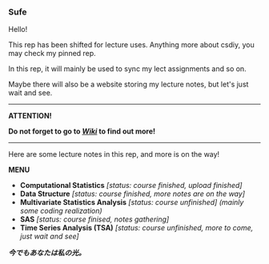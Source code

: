 ### Sufe

Hello!

This rep has been shifted for lecture uses. Anything more about csdiy, you may check my pinned rep.

In this rep, it will mainly be used to sync my lect assignments and so on. 

Maybe there will also be a website storing my lecture notes, but let's just wait and see.

---------------------------------------------------
**ATTENTION!**

**Do not forget to go to *[Wiki](https://github.com/By-Xin/Sufe/wiki)* to find out more!**


---------------------------------------------------

Here are some lecture notes in this rep, and more is on the way!

**MENU**
* **Computational Statistics** _[status: course finished, upload finished]_
* **Data Structure** _[status: course finished, more notes are on the way]_
* **Multivariate Statistics Analysis** _[status: course unfinished] (mainly some coding realization)_
* **SAS** _[status: course finised, notes gathering]_
* **Time Series Analysis (TSA)** _[status: course unfinished, more to come, just wait and see]_




















***今でもあなたは私の光。***
